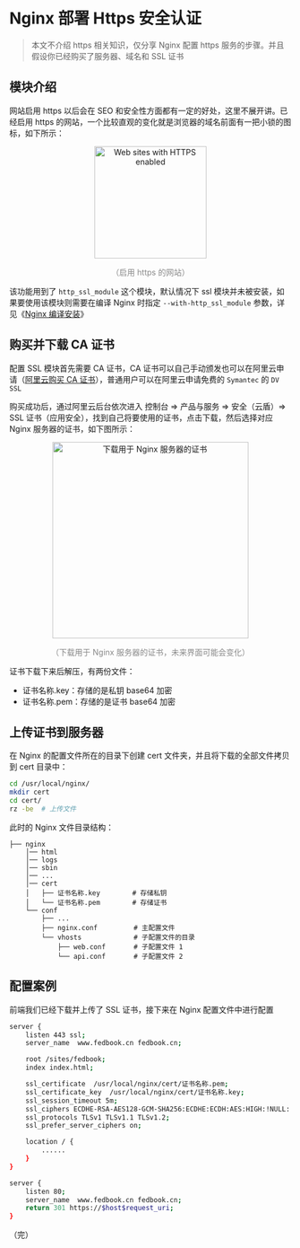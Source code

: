 # Nginx 部署 Https 安全认证

> 本文不介绍 https 相关知识，仅分享 Nginx 配置 https 服务的步骤。并且假设你已经购买了服务器、域名和 SSL 证书

## 模块介绍

网站启用 https 以后会在 SEO 和安全性方面都有一定的好处，这里不展开讲。已经启用 https 的网站，一个比较直观的变化就是浏览器的域名前面有一把小锁的图标，如下所示：

<div style="text-align: center;">
  <img src="./assets/web-sites-with-https-enabled.png" height="200" alt="Web sites with HTTPS enabled">
  <p style="text-align: center; color: #888;">（启用 https 的网站）</p>
</div>

该功能用到了 `http_ssl_module` 这个模块，默认情况下 ssl 模块并未被安装，如果要使用该模块则需要在编译 Nginx 时指定 `--with-http_ssl_module` 参数，详见《[Nginx 编译安装](/basic-skills/nginx/installation-of-nginx/#编译安装 "Nginx 编译安装")》

## 购买并下载 CA 证书

配置 SSL 模块首先需要 CA 证书，CA 证书可以自己手动颁发也可以在阿里云申请（[阿里云购买 CA 证书](https://help.aliyun.com/document_detail/28542.html "阿里云购买 CA 证书")），普通用户可以在阿里云申请免费的 `Symantec` 的 `DV SSL`

购买成功后，通过阿里云后台依次进入 控制台 => 产品与服务 => 安全（云盾）=> SSL 证书（应用安全），找到自己将要使用的证书，点击下载，然后选择对应 Nginx 服务器的证书，如下图所示：

<div style="text-align: center;">
  <img src="./assets/download-ssl-for-nginx.png" height="350" alt="下载用于 Nginx 服务器的证书">
  <p style="text-align: center; color: #888;">（下载用于 Nginx 服务器的证书，未来界面可能会变化）</p>
</div>

证书下载下来后解压，有两份文件：

* 证书名称.key：存储的是私钥 base64 加密
* 证书名称.pem：存储的是证书 base64 加密

## 上传证书到服务器

在 Nginx 的配置文件所在的目录下创建 cert 文件夹，并且将下载的全部文件拷贝到 cert 目录中：

```bash
cd /usr/local/nginx/
mkdir cert
cd cert/
rz -be  # 上传文件
```

此时的 Nginx 文件目录结构：

```
├── nginx
    │── html
    │── logs
    │── sbin
    │── ...
    │── cert
    │   ├── 证书名称.key        # 存储私钥
    │   └── 证书名称.pem        # 存储证书
    └── conf
        ├── ...
        ├── nginx.conf         # 主配置文件
        └── vhosts             # 子配置文件的目录
            ├── web.conf       # 子配置文件 1
            └── api.conf       # 子配置文件 2
```

## 配置案例

前端我们已经下载并上传了 SSL 证书，接下来在 Nginx 配置文件中进行配置

```bash {2,8-13,21-23}
server {
    listen 443 ssl;
    server_name  www.fedbook.cn fedbook.cn;

    root /sites/fedbook;
    index index.html;

    ssl_certificate  /usr/local/nginx/cert/证书名称.pem;
    ssl_certificate_key  /usr/local/nginx/cert/证书名称.key;
    ssl_session_timeout 5m;
    ssl_ciphers ECDHE-RSA-AES128-GCM-SHA256:ECDHE:ECDH:AES:HIGH:!NULL:!aNULL:!MD5:!ADH:!RC4;
    ssl_protocols TLSv1 TLSv1.1 TLSv1.2;
    ssl_prefer_server_ciphers on;

    location / {
        ......
    }
}

server {
    listen 80;
    server_name  www.fedbook.cn fedbook.cn;
    return 301 https://$host$request_uri;
}
```

（完）
